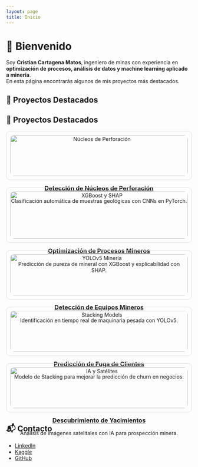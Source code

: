 ```yaml
---
layout: page
title: Inicio
---
```


# 👋 Bienvenido

Soy **Cristian Cartagena Matos**, ingeniero de minas con experiencia en **optimización de procesos, análisis de datos y machine learning aplicado a minería**.  
En esta página encontrarás algunos de mis proyectos más destacados.  

## 🚀 Proyectos Destacados

## 🚀 Proyectos Destacados

<div class="grid" style="display: grid; grid-template-columns: repeat(auto-fit, minmax(280px, 1fr)); gap: 20px;">

  <!-- Proyecto 1 -->
  <div class="card" style="text-align: center; padding: 10px; border: 1px solid #ddd; border-radius: 10px;">
    <a href="./blog/proyecto-nucleos">
      <img src="{{ '/assets/img/proyecto_nucleos.png' | absolute_url }}" alt="Núcleos de Perforación" style="width:100%; border-radius: 10px;">
      <h3>Detección de Núcleos de Perforación</h3>
    </a>
    <p>Clasificación automática de muestras geológicas con CNNs en PyTorch.</p>
  </div>

  <!-- Proyecto 2 -->
  <div class="card" style="text-align: center; padding: 10px; border: 1px solid #ddd; border-radius: 10px;">
    <a href="./blog/proyecto-shap">
      <img src="{{ '/assets/img/proyecto_shap.png' | absolute_url }}" alt="XGBoost y SHAP" style="width:100%; border-radius: 10px;">
      <h3>Optimización de Procesos Mineros</h3>
    </a>
    <p>Predicción de pureza de mineral con XGBoost y explicabilidad con SHAP.</p>
  </div>

  <!-- Proyecto 3 -->
  <div class="card" style="text-align: center; padding: 10px; border: 1px solid #ddd; border-radius: 10px;">
    <a href="./blog/proyecto-yolo">
      <img src="{{ '/assets/img/proyecto_yolo.png' | absolute_url }}" alt="YOLOv5 Minería" style="width:100%; border-radius: 10px;">
      <h3>Detección de Equipos Mineros</h3>
    </a>
    <p>Identificación en tiempo real de maquinaria pesada con YOLOv5.</p>
  </div>

  <!-- Proyecto 4 -->
  <div class="card" style="text-align: center; padding: 10px; border: 1px solid #ddd; border-radius: 10px;">
    <a href="./blog/proyecto-stacking">
      <img src="{{ '/assets/img/proyecto_stacking.png' | absolute_url }}" alt="Stacking Models" style="width:100%; border-radius: 10px;">
      <h3>Predicción de Fuga de Clientes</h3>
    </a>
    <p>Modelo de Stacking para mejorar la predicción de churn en negocios.</p>
  </div>

  <!-- Proyecto 5 -->
  <div class="card" style="text-align: center; padding: 10px; border: 1px solid #ddd; border-radius: 10px;">
    <a href="./blog/proyecto-satelital">
      <img src="{{ '/assets/img/proyecto_satelital.png' | absolute_url }}" alt="IA y Satélites" style="width:100%; border-radius: 10px;">
      <h3>Descubrimiento de Yacimientos</h3>
    </a>
    <p>Análisis de imágenes satelitales con IA para prospección minera.</p>
  </div>

</div>

## 📬 Contacto
- [LinkedIn](https://www.linkedin.com/in/ccartagenamatos)  
- [Kaggle](https://www.kaggle.com/cristianminas)  
- [GitHub](https://github.com/CCARTAGENAMATOS) 

